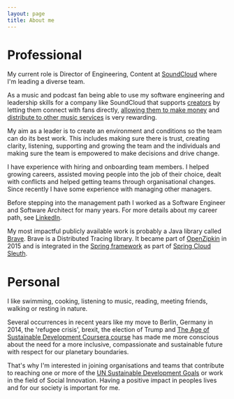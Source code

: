 ```yaml
---
layout: page
title: About me
---
```


# Professional

My current role is Director of Engineering, Content at [SoundCloud](https://soundcloud.com) where I'm leading a diverse team.

As a music and podcast fan being able to use my software engineering and leadership skills for a company like SoundCloud that supports [creators](https://creators.soundcloud.com) by letting them connect with fans directly, [allowing them to make money](https://creators.soundcloud.com/monetization) and [distribute to other music services](https://blog.soundcloud.com/2019/02/19/beta-release-of-soundcloud-premier-distribution/) is very rewarding. 

My aim as a leader is to create an environment and conditions so the team can do its best work.
This includes making sure there is trust, creating clarity, listening, supporting and growing the team and the individuals and making sure the team is empowered to make decisions and drive change.

I have experience with hiring and onboarding team members. I helped growing careers, assisted moving people into the job of their choice, dealt with conflicts and helped getting teams through organisational changes. Since recently I have some experience with managing other managers. 

Before stepping into the management path I worked as a Software Engineer and Software Architect for many years. For more details about my career path, see [LinkedIn](https://linkedin.com/in/kristof-adriaenssens-8a481619).

My most impactful publicly available work is probably a Java library called [Brave][1].  Brave is a Distributed Tracing library. It became part of [OpenZipkin](../2015-07-17-brave-moved-to-openzipkin/) in 2015 and is integrated in the [Spring framework](https://spring.io) as part of [Spring Cloud Sleuth](https://cloud.spring.io/spring-cloud-sleuth/). 


# Personal

I like swimming, cooking, listening to music, reading, meeting friends, walking or resting in nature.

Several occurrences in recent years like my move to Berlin, Germany in 2014, the 'refugee crisis', brexit, the election of Trump and [The Age of Sustainable Development Coursera course](https://www.coursera.org/learn/sustainable-development) has made me more conscious about the need for a more inclusive, compassionate and sustainable future with respect for our planetary boundaries.  

That's why I'm interested in joining organisations and teams that contribute to reaching one or more of the [UN Sustainable Development Goals](https://www.globalgoals.org) or work in the field of Social Innovation.  Having a positive impact in peoples lives and for our society is important for me.



[1]: https://github.com/openzipkin/brave


